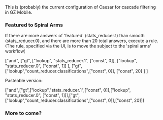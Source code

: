 This is (probably) the current configuration of Caesar for cascade filtering in GZ Mobile.

### Featured to Spiral Arms

If there are more answers of 'featured' (stats_reducer.1) than smooth (stats_reducer.0), and there are more than 20 total answers, execute a rule.
(The rule, specified via the UI, is to move the subject to the 'spiral arms' workflow)

["and", 
    ["gt", 
        ["lookup", "stats_reducer.1", ["const", 0]],
        ["lookup", "stats_reducer.0", ["const", 1]]
    ],
    ["gt",
        ["lookup","count_reducer.classifications",["const", 0]],
        ["const", 20]
    ]
]

Pasteable version:

["and",["gt",["lookup","stats_reducer.1",["const", 0]],["lookup", "stats_reducer.0", ["const", 1]]],["gt",["lookup","count_reducer.classifications",["const", 0]],["const", 20]]]


### More to come?